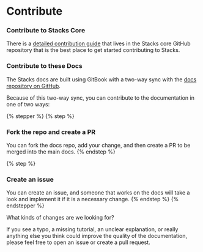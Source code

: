 # Contribute

### Contribute to Stacks Core

There is a [detailed contribution guide](https://github.com/stacks-network/stacks-core/blob/master/CONTRIBUTING.md) that lives in the Stacks core GitHub repository that is the best place to get started contributing to Stacks.

### Contribute to these Docs

The Stacks docs are built using GitBook with a two-way sync with the [docs repository on GitHub](https://github.com/stacks-network/docs).

Because of this two-way sync, you can contribute to the documentation in one of two ways:

{% stepper %}
{% step %}
### Fork the repo and create a PR

You can fork the docs repo, add your change, and then create a PR to be merged into the main docs.
{% endstep %}

{% step %}
### Create an issue

You can create an issue, and someone that works on the docs will take a look and implement it if it is a necessary change.
{% endstep %}
{% endstepper %}

What kinds of changes are we looking for?

If you see a typo, a missing tutorial, an unclear explanation, or really anything else you think could improve the quality of the documentation, please feel free to open an issue or create a pull request.

